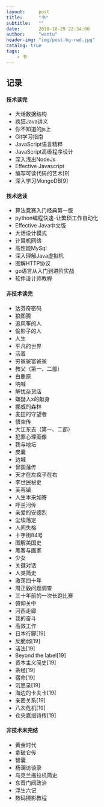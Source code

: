```yaml
---
layout:     post
title:      "书"
subtitle:   ""
date:       2018-10-29 22:34:00
author:     "wantu"
header-img: "img/post-bg-rwd.jpg"
catalog: true
tags:
    - 书
---
```

## 记录
#### 技术读完
* 大话数据结构
* 疯狂Java讲义
* 你不知道的js上
* Git学习指南
* JavaScript语言精粹
* JavaScript高级程序设计
* 深入浅出NodeJs
* Effective Javascript
* 编写可读代码的艺术[9]
* 深入学习MongoDB[9]

#### 技术选读
* 算法竞赛入门经典第一版
* python编程快速-让繁琐工作自动化
* Effective Java中文版
* 大话设计模式
* 计算机网络
* 高性能MySql
* 深入理解Java虚拟机
* 图解HTTP协议
* go语言从入门到进阶实战
* 软件设计师教程

#### 非技术读完
* 达芬奇密码
* 狼图腾
* 追风筝的人
* 偷影子的人
* 人生
* 平凡的世界
* 活着
* 穷爸爸富爸爸
* 教父（第一、二部）
* 白鹿原
* 呐喊
* 解忧杂货店
* 嫌疑人x的献身
* 挪威的森林
* 麦田的守望者
* 悟空传
* 大江东去（第一、二部）
* 犯罪心理画像
* 我与地坛
* 皮囊
* 边城
* 曾国藩传
* 天才在左疯子在右
* 李世民秘史
* 芙蓉镇
* 人生本来如寄
* 呼兰河传
* 亲爱的安德烈
* 尘埃落定
* 人间失格
* 十字街84号
* 图解美国史
* 黑客与画家
* 少女
* 关键对话
* 人类简史
* 激荡四十年
* 周正毅问题调查
* 三十年前的一次长跑比赛
* 俯仰关中
* 河西走廊
* 我的奋斗
* 高效工作
* 日本行脚[19]
* 反脆弱[19]
* 活法[19]
* Beyond the label[19]
* 资本主义简史[19]
* 茶经[19]
* 宿命[19]
* 沉思录[19]
* 海边的卡夫卡[19]
* 亲密关系[19]
* 八次危机[19]
* 仓央嘉措诗传[19]

#### 非技术未完结
* 黄金时代
* 拿破仑传
* 智囊
* 杨澜访谈录
* 乌克兰拖拉机简史
* 东晋门阀政治
* 浮生六记
* 数码摄影教程
